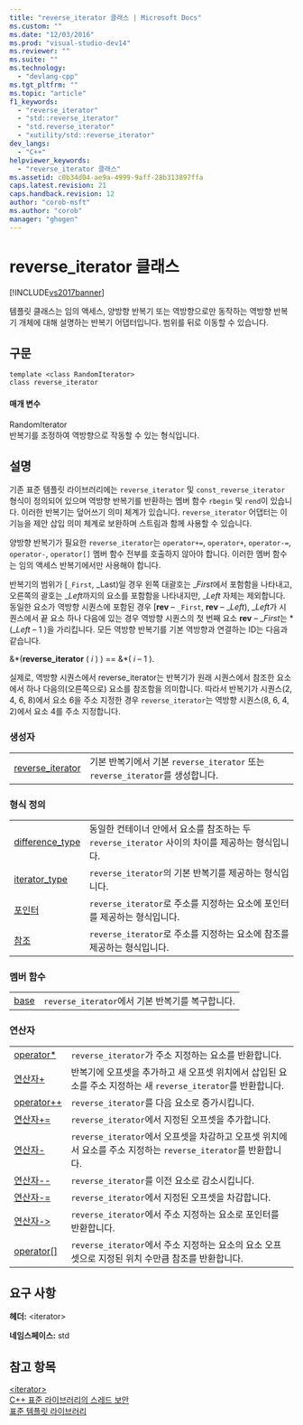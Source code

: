 ```yaml
---
title: "reverse_iterator 클래스 | Microsoft Docs"
ms.custom: ""
ms.date: "12/03/2016"
ms.prod: "visual-studio-dev14"
ms.reviewer: ""
ms.suite: ""
ms.technology: 
  - "devlang-cpp"
ms.tgt_pltfrm: ""
ms.topic: "article"
f1_keywords: 
  - "reverse_iterator"
  - "std::reverse_iterator"
  - "std.reverse_iterator"
  - "xutility/std::reverse_iterator"
dev_langs: 
  - "C++"
helpviewer_keywords: 
  - "reverse_iterator 클래스"
ms.assetid: c0b34d04-ae9a-4999-9aff-28b313897ffa
caps.latest.revision: 21
caps.handback.revision: 12
author: "corob-msft"
ms.author: "corob"
manager: "ghogen"
---
```

# reverse_iterator 클래스
[!INCLUDE[vs2017banner](../assembler/inline/includes/vs2017banner.md)]

템플릿 클래스는 임의 액세스, 양방향 반복기 또는 역방향으로만 동작하는 역방향 반복기 개체에 대해 설명하는 반복기 어댑터입니다.  범위를 뒤로 이동할 수 있습니다.  
  
## 구문  
  
```  
template <class RandomIterator>  
class reverse_iterator  
```  
  
#### 매개 변수  
 RandomIterator  
 반복기를 조정하여 역방향으로 작동할 수 있는 형식입니다.  
  
## 설명  
 기존 표준 템플릿 라이브러리에는 `reverse_iterator` 및 `const_reverse_iterator` 형식이 정의되어 있으며 역방향 반복기를 반환하는 멤버 함수 `rbegin` 및 `rend`이 있습니다.  이러한 반복기는 덮어쓰기 의미 체계가 있습니다.  `reverse_iterator` 어댑터는 이 기능을 제안 삽입 의미 체계로 보완하며 스트림과 함께 사용할 수 있습니다.  
  
 양방향 반복기가 필요한 `reverse_iterator`는 `operator+=`, `operator+`, `operator-=`, `operator-`, `operator[]` 멤버 함수 전부를 호출하지 않아야 합니다. 이러한 멤버 함수는 임의 액세스 반복기에서만 사용해야 합니다.  
  
 반복기의 범위가 \[`_First`, \_Last\)일 경우 왼쪽 대괄호는 \_*First*에서 포함함을 나타내고, 오른쪽의 괄호는 \_*Left*까지의 요소를 포함함을 나타내지만, \_*Left* 자체는 제외합니다.  동일한 요소가 역방향 시퀀스에 포함된 경우 \[**rev** – `_First`, **rev** – \_*Left*\), \_*Left*가 시퀀스에서 끝 요소 하나 다음에 있는 경우 역방향 시퀀스의 첫 번째 요소 **rev** – \_*First*는 \*\(\_*Left* – 1 \)을 가리킵니다.  모든 역방향 반복기를 기본 역방향과 연결하는 ID는 다음과 같습니다.  
  
 &\*\(**reverse\_iterator** \( *i* \) \) \=\= &\*\( *i* – 1 \).  
  
 실제로, 역방향 시퀀스에서 reverse\_iterator는 반복기가 원래 시퀀스에서 참조한 요소에서 하나 다음의\(오른쪽으로\) 요소를 참조함을 의미합니다.  따라서 반복기가 시퀀스\(2, 4, 6, 8\)에서 요소 6을 주소 지정한 경우 `reverse_iterator`는 역방향 시퀀스\(8, 6, 4, 2\)에서 요소 4를 주소 지정합니다.  
  
### 생성자  
  
|||  
|-|-|  
|[reverse\_iterator](../Topic/reverse_iterator::reverse_iterator.md)|기본 반복기에서 기본 `reverse_iterator` 또는 `reverse_iterator`를 생성합니다.|  
  
### 형식 정의  
  
|||  
|-|-|  
|[difference\_type](../Topic/reverse_iterator::difference_type.md)|동일한 컨테이너 안에서 요소를 참조하는 두 `reverse_iterator` 사이의 차이를 제공하는 형식입니다.|  
|[iterator\_type](../Topic/reverse_iterator::iterator_type.md)|`reverse_iterator`의 기본 반복기를 제공하는 형식입니다.|  
|[포인터](../Topic/reverse_iterator::pointer.md)|`reverse_iterator`로 주소를 지정하는 요소에 포인터를 제공하는 형식입니다.|  
|[참조](../Topic/reverse_iterator::reference.md)|`reverse_iterator`로 주소를 지정하는 요소에 참조를 제공하는 형식입니다.|  
  
### 멤버 함수  
  
|||  
|-|-|  
|[base](../Topic/reverse_iterator::base.md)|`reverse_iterator`에서 기본 반복기를 복구합니다.|  
  
### 연산자  
  
|||  
|-|-|  
|[operator\*](../Topic/reverse_iterator::operator*.md)|`reverse_iterator`가 주소 지정하는 요소를 반환합니다.|  
|[연산자\+](../Topic/reverse_iterator::operator+.md)|반복기에 오프셋을 추가하고 새 오프셋 위치에서 삽입된 요소를 주소 지정하는 새 `reverse_iterator`를 반환합니다.|  
|[operator\+\+](../Topic/reverse_iterator::operator++.md)|`reverse_iterator`를 다음 요소로 증가시킵니다.|  
|[연산자\+\=](../Topic/reverse_iterator::operator+=.md)|`reverse_iterator`에서 지정된 오프셋을 추가합니다.|  
|[연산자\-](../Topic/reverse_iterator::operator-.md)|`reverse_iterator`에서 오프셋을 차감하고 오프셋 위치에서 요소를 주소 지정하는 `reverse_iterator`를 반환합니다.|  
|[연산자\-\-](../Topic/reverse_iterator::operator--.md)|`reverse_iterator`를 이전 요소로 감소시킵니다.|  
|[연산자\-\=](../Topic/reverse_iterator::operator-=.md)|`reverse_iterator`에서 지정된 오프셋을 차감합니다.|  
|[연산자\-\>](../Topic/reverse_iterator::operator-%3E.md)|`reverse_iterator`에서 주소 지정하는 요소로 포인터를 반환합니다.|  
|[operator&#91;&#93;](../Topic/reverse_iterator::operator.md)|`reverse_iterator`에서 주소 지정하는 요소의 요소 오프셋으로 지정된 위치 수만큼 참조를 반환합니다.|  
  
## 요구 사항  
 **헤더:** \<iterator\>  
  
 **네임스페이스:** std  
  
## 참고 항목  
 [\<iterator\>](../standard-library/iterator.md)   
 [C\+\+ 표준 라이브러리의 스레드 보안](../standard-library/thread-safety-in-the-cpp-standard-library.md)   
 [표준 템플릿 라이브러리](../misc/standard-template-library.md)